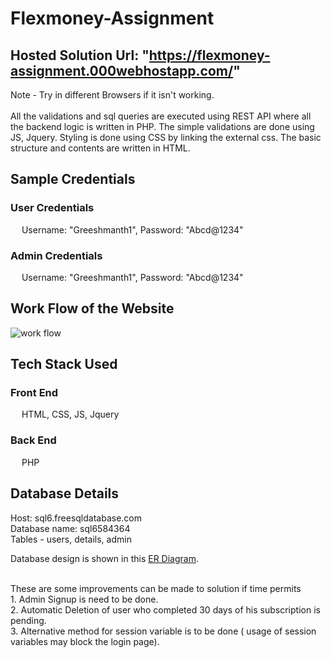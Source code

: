 # Flexmoney-Assignment
## Hosted Solution Url: "https://flexmoney-assignment.000webhostapp.com/"
Note - Try in different Browsers if it isn't working.<br>
<br>
All the validations and sql queries are executed using REST API where all the backend logic is written in PHP. The simple validations are done using JS, Jquery. Styling is done using CSS by linking the external css. The basic structure and contents are written in HTML.
## Sample Credentials
###  User Credentials
&emsp; Username: "Greeshmanth1", Password: "Abcd@1234"
  
###  Admin Credentials
&emsp; Username: "Greeshmanth1", Password: "Abcd@1234" 
  

 
## Work Flow of the Website
![work flow](https://user-images.githubusercontent.com/79304704/207672014-a5e3984e-dd36-4672-9c64-669ff6146d5a.png)

## Tech Stack Used
 ### Front End 
&emsp; HTML, CSS, JS, Jquery
 ### Back End
&emsp; PHP <br>


## Database Details
Host: sql6.freesqldatabase.com <br>
Database name: sql6584364 <br>
Tables - users, details, admin <br>

Database design is shown in this [ER Diagram](https://github.com/Greeshmanth1/yoga-flexmoney/blob/main/er%20diagram.png).

<br>
These are some improvements can be made to solution if time permits<br>
1. Admin Signup is need to be done.<br>
2. Automatic Deletion of user who completed 30 days of his subscription is pending.<br>
3. Alternative method for session variable is to be done ( usage of session variables may block the login page).<br>
